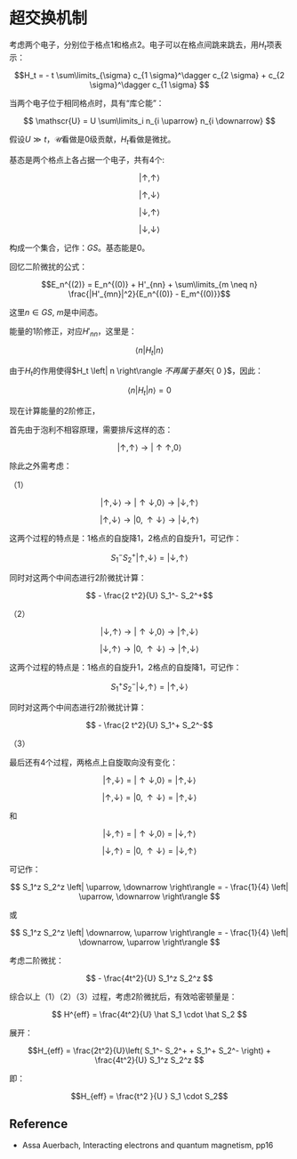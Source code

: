 # 超交换机制


考虑两个电子，分别位于格点1和格点2。电子可以在格点间跳来跳去，用$H_t$项表示：

$$H_t = - t \sum\limits_{\sigma} c_{1 \sigma}^\dagger c_{2 \sigma} + c_{2 \sigma}^\dagger c_{1 \sigma} $$

当两个电子位于相同格点时，具有“库仑能”：

$$ \mathscr{U} = U \sum\limits_i n_{i \uparrow} n_{i \downarrow} $$

假设$U \gg t$，$\mathscr{U}$看做是0级贡献，$H_t$看做是微扰。

基态是两个格点上各占据一个电子，共有4个:

$$\left| \uparrow, \uparrow \right\rangle$$

$$\left| \uparrow, \downarrow \right\rangle$$

$$\left| \downarrow, \uparrow \right\rangle$$

$$\left| \downarrow, \downarrow \right\rangle$$

构成一个集合，记作：$GS$。基态能是0。

回忆二阶微扰的公式：

$$E_n^{(2)} = E_n^{(0)} + H'_{nn} + \sum\limits_{m \neq n} \frac{|H'_{mn}|^2}{E_n^{(0)} - E_m^{(0)}}$$

这里$n \in GS$, $m$是中间态。

能量的1阶修正，对应$H'_{nn}$，这里是：

$$\left\langle n \right| H_t \left| n \right\rangle $$

由于$H_t$的作用使得$H_t \left| n \right\rangle $不再属于基矢$\{ 0 \}$，因此：

$$ \left\langle n \right| H_t \left| n \right\rangle = 0 $$

现在计算能量的2阶修正，

首先由于泡利不相容原理，需要排斥这样的态：

$$ \left| \uparrow, \uparrow \right\rangle  \to  \left| \uparrow \uparrow, 0 \right\rangle$$

除此之外需考虑：

（1）

$$\left| \uparrow, \downarrow  \right\rangle \to \left| \uparrow \downarrow, 0 \right\rangle \to \left| \downarrow, \uparrow \right\rangle $$

$$\left| \uparrow, \downarrow \right\rangle \to \left| 0,  \uparrow \downarrow \right\rangle \to \left| \downarrow, \uparrow \right\rangle $$

这两个过程的特点是：1格点的自旋降1，2格点的自旋升1，可记作：

$$S_1^- S_2^+ \left| \uparrow, \downarrow \right\rangle = \left| \downarrow, \uparrow \right\rangle $$

同时对这两个中间态进行2阶微扰计算：

$$ - \frac{2 t^2}{U} S_1^- S_2^+$$

（2）

$$\left| \downarrow, \uparrow \right\rangle \to \left| \uparrow \downarrow, 0 \right\rangle \to \left| \uparrow, \downarrow \right\rangle $$

$$\left| \downarrow, \uparrow \right\rangle \to \left| 0,  \uparrow \downarrow \right\rangle \to \left| \uparrow, \downarrow \right\rangle $$

这两个过程的特点是：1格点的自旋升1，2格点的自旋降1，可记作：

$$ S_1^+ S_2^- \left| \downarrow, \uparrow \right\rangle = \left| \uparrow, \downarrow \right\rangle $$

同时对这两个中间态进行2阶微扰计算：

$$ - \frac{2 t^2}{U} S_1^+ S_2^-$$

（3）

最后还有4个过程，两格点上自旋取向没有变化：

$$ \left| \uparrow, \downarrow \right\rangle = \left| \uparrow \downarrow, 0 \right\rangle = \left| \uparrow, \downarrow \right\rangle$$

$$ \left| \uparrow, \downarrow \right\rangle = \left| 0, \uparrow \downarrow \right\rangle = \left| \uparrow, \downarrow \right\rangle$$

和

$$ \left| \downarrow, \uparrow \right\rangle = \left| \uparrow \downarrow, 0 \right\rangle = \left| \downarrow, \uparrow   \right\rangle$$

$$ \left| \downarrow, \uparrow \right\rangle = \left| 0, \uparrow \downarrow \right\rangle = \left| \downarrow, \uparrow   \right\rangle$$

可记作：

$$ S_1^z S_2^z \left| \uparrow, \downarrow \right\rangle = - \frac{1}{4} \left| \uparrow, \downarrow \right\rangle $$

或

$$ S_1^z S_2^z \left| \downarrow, \uparrow \right\rangle = - \frac{1}{4} \left| \downarrow, \uparrow \right\rangle $$

考虑二阶微扰：

$$ - \frac{4t^2}{U} S_1^z S_2^z $$

综合以上（1）（2）（3）过程，考虑2阶微扰后，有效哈密顿量是：

$$ H^{eff} = \frac{4t^2}{U} \hat S_1 \cdot \hat S_2 $$

展开：

$$H_{eff} = \frac{2t^2}{U}\left( S_1^- S_2^+ + S_1^+ S_2^- \right) + \frac{4t^2}{U} S_1^z S_2^z $$

即：

$$H_{eff} = \frac{t^2 }{U } S_1 \cdot S_2$$


## Reference

- Assa Auerbach, Interacting electrons and quantum magnetism, pp16
